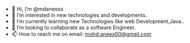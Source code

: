 - 👋 Hi, I’m @mdaneess
- 👀 I’m interested in new technologies and developments.
- 🌱 I’m currently learning new Technologies like web Development,Java..
- 💞️ I’m looking to collaborate as a software Engineer. 
- 📫 How to reach me on email: mohd.anees00@gmail.com 

<!---
mdaneess/mdaneess is a ✨ special ✨ repository because its `README.md` (this file) appears on your GitHub profile.
You can click the Preview link to take a look at your changes.
--->

